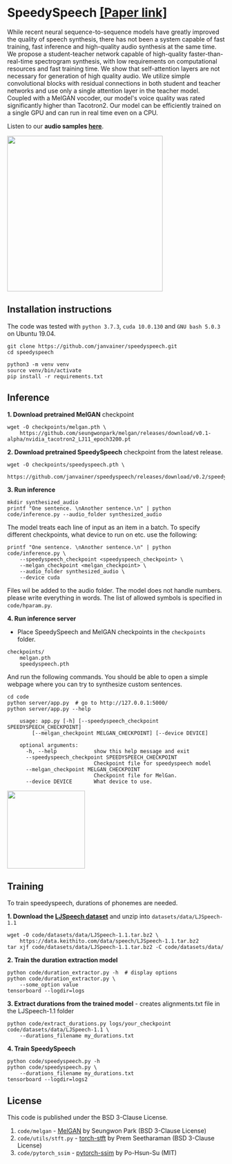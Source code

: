 # SpeedySpeech [[Paper link]](https://arxiv.org/pdf/2008.03802.pdf)

While recent neural sequence-to-sequence models have greatly improved the quality of speech synthesis, 
there has not been a system capable of 
fast training, fast inference and
high-quality audio synthesis at the same time. 
We propose a student-teacher network 
capable of high-quality faster-than-real-time spectrogram synthesis, with low requirements on computational resources and fast training time.
We show that self-attention layers are not necessary for generation of high quality audio. 
We utilize simple convolutional blocks with residual connections in both student and teacher networks and use only a single attention layer in the teacher model.
Coupled with a MelGAN vocoder, our model's voice quality was rated significantly higher than Tacotron2.
Our model can be efficiently trained on a single GPU and can run in real time even on a 
CPU.

Listen to our **audio samples [here](https://janvainer.github.io/speedyspeech/)**.

<a href="url"><img src="https://github.com/janvainer/speedyspeech/blob/master/img/speedyspeech.png" align="middle" height="360" ></a>


## Installation instructions
The code was tested with `python 3.7.3`, `cuda 10.0.130` and `GNU bash 5.0.3` on Ubuntu 19.04.

```
git clone https://github.com/janvainer/speedyspeech.git
cd speedyspeech

python3 -m venv venv
source venv/bin/activate
pip install -r requirements.txt
```

## Inference
**1. Download pretrained MelGAN** checkpoint
```
wget -O checkpoints/melgan.pth \
    https://github.com/seungwonpark/melgan/releases/download/v0.1-alpha/nvidia_tacotron2_LJ11_epoch3200.pt 
```

**2. Download pretrained SpeedySpeech** checkpoint from the latest release.
```
wget -O checkpoints/speedyspeech.pth \
    https://github.com/janvainer/speedyspeech/releases/download/v0.2/speedyspeech.pth 
```

**3. Run inference**
```
mkdir synthesized_audio
printf "One sentence. \nAnother sentence.\n" | python code/inference.py --audio_folder synthesized_audio
```
The model treats each line of input as an item in a batch.
To specify different checkpoints, what device to run on etc. use the following:
```
printf "One sentence. \nAnother sentence.\n" | python code/inference.py \
    --speedyspeech_checkpoint <speedyspeech_checkpoint> \
    --melgan_checkpoint <melgan_checkpoint> \
    --audio_folder synthesized_audio \
    --device cuda
```

Files wil be added to the audio folder. The model does not handle numbers. please write everything in words.
The list of allowed symbols is specified in ```code/hparam.py```. 

**4. Run inference server**
- Place SpeedySpeech and MelGAN checkpoints in the `checkpoints` folder.
```
checkpoints/
    melgan.pth
    speedyspeech.pth
```
And run the following commands. You should be able to open a simple webpage where you can
try to synthesize custom sentences.
```
cd code
python server/app.py  # go to http://127.0.0.1:5000/
python server/app.py --help

    usage: app.py [-h] [--speedyspeech_checkpoint SPEEDYSPEECH_CHECKPOINT]
        [--melgan_checkpoint MELGAN_CHECKPOINT] [--device DEVICE]

    optional arguments:
      -h, --help            show this help message and exit
      --speedyspeech_checkpoint SPEEDYSPEECH_CHECKPOINT
                            Checkpoint file for speedyspeech model
      --melgan_checkpoint MELGAN_CHECKPOINT
                            Checkpoint file for MelGan.
      --device DEVICE       What device to use.
```
<a href="url"><img src="https://github.com/janvainer/speedyspeech/blob/master/img/browser-inference.png" align="middle" height="180" ></a>

## Training
To train speedyspeech, durations of phonemes are needed.

**1. Download the [LJSpeech dataset](https://keithito.com/LJ-Speech-Dataset/)** and unzip into `datasets/data/LJSpeech-1.1`
```
wget -O code/datasets/data/LJSpeech-1.1.tar.bz2 \
    https://data.keithito.com/data/speech/LJSpeech-1.1.tar.bz2
tar xjf code/datasets/data/LJSpeech-1.1.tar.bz2 -C code/datasets/data/
```
**2. Train the duration extraction model**
```
python code/duration_extractor.py -h  # display options
python code/duration_extractor.py \
    --some_option value
tensorboard --logdir=logs
```
**3. Extract durations from the trained model** - creates alignments.txt file in the LJSpeech-1.1 folder
```
python code/extract_durations.py logs/your_checkpoint code/datasets/data/LJSpeech-1.1 \
    --durations_filename my_durations.txt
```
**4. Train SpeedySpeech**
```
python code/speedyspeech.py -h
python code/speedyspeech.py \
    --durations_filename my_durations.txt
tensorboard --logdir=logs2
```
## License
This code is published under the BSD 3-Clause License.
1. `code/melgan` - [MelGAN](https://github.com/seungwonpark/melgan) by Seungwon Park (BSD 3-Clause License)
2. `code/utils/stft.py` - [torch-stft](https://github.com/pseeth/torch-stft) by Prem Seetharaman (BSD 3-Clause License)
3. `code/pytorch_ssim` - [pytorch-ssim](https://github.com/Po-Hsun-Su/pytorch-ssim) by Po-Hsun-Su (MIT)
